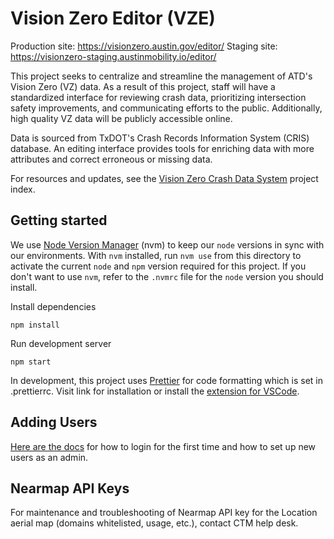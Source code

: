 # Vision Zero Editor (VZE)

Production site: https://visionzero.austin.gov/editor/
Staging site: https://visionzero-staging.austinmobility.io/editor/

This project seeks to centralize and streamline the management of ATD's Vision Zero (VZ) data. As a result of this project, staff will have a standardized interface for reviewing crash data, prioritizing intersection safety improvements, and communicating efforts to the public. Additionally, high quality VZ data will be publicly accessible online.

Data is sourced from TxDOT's Crash Records Information System (CRIS) database. An editing interface provides tools for enriching data with more attributes and correct erroneous or missing data.

For resources and updates, see the [Vision Zero Crash Data System](https://github.com/cityofaustin/atd-data-tech/issues/255) project index.

## Getting started

We use [Node Version Manager](https://github.com/nvm-sh/nvm) (nvm) to keep our `node` versions in sync with our environments. With `nvm` installed, run `nvm use` from this directory to activate the current `node` and `npm` version required for this project. If you don't want to use `nvm`, refer to the `.nvmrc` file for the `node` version you should install.

Install dependencies

`npm install`

Run development server

`npm start`

In development, this project uses [Prettier](https://prettier.io/) for code formatting which is set in .prettierrc. Visit link for installation or install the [extension for VSCode](https://marketplace.visualstudio.com/items?itemName=esbenp.prettier-vscode).

## Adding Users

[Here are the docs](https://github.com/cityofaustin/atd-vz-data/blob/main/editor/ADDING_USERS.md) for how to login for the first time and how to set up new users as an admin.

## Nearmap API Keys

For maintenance and troubleshooting of Nearmap API key for the Location aerial map (domains whitelisted, usage, etc.), contact CTM help desk.

